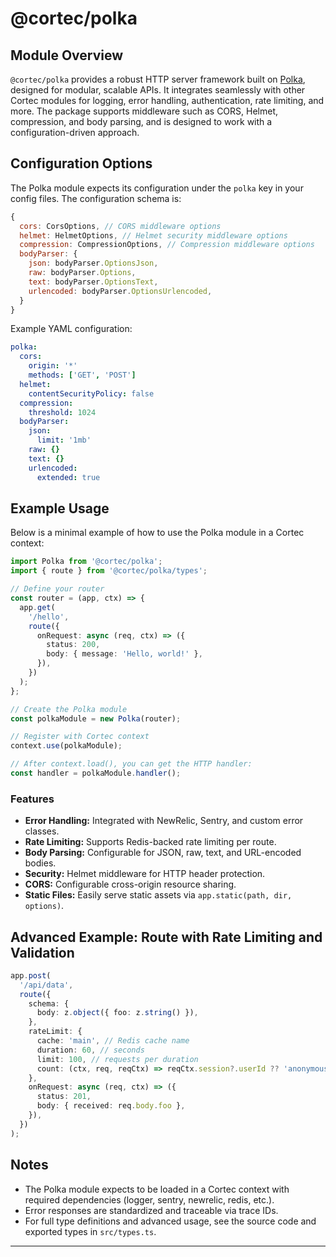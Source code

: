 # @cortec/polka

## Module Overview

`@cortec/polka` provides a robust HTTP server framework built on [Polka](https://github.com/lukeed/polka), designed for modular, scalable APIs. It integrates seamlessly with other Cortec modules for logging, error handling, authentication, rate limiting, and more. The package supports middleware such as CORS, Helmet, compression, and body parsing, and is designed to work with a configuration-driven approach.

## Configuration Options

The Polka module expects its configuration under the `polka` key in your config files. The configuration schema is:

```js
{
  cors: CorsOptions, // CORS middleware options
  helmet: HelmetOptions, // Helmet security middleware options
  compression: CompressionOptions, // Compression middleware options
  bodyParser: {
    json: bodyParser.OptionsJson,
    raw: bodyParser.Options,
    text: bodyParser.OptionsText,
    urlencoded: bodyParser.OptionsUrlencoded,
  }
}
```

Example YAML configuration:

```yaml
polka:
  cors:
    origin: '*'
    methods: ['GET', 'POST']
  helmet:
    contentSecurityPolicy: false
  compression:
    threshold: 1024
  bodyParser:
    json:
      limit: '1mb'
    raw: {}
    text: {}
    urlencoded:
      extended: true
```

## Example Usage

Below is a minimal example of how to use the Polka module in a Cortec context:

```ts
import Polka from '@cortec/polka';
import { route } from '@cortec/polka/types';

// Define your router
const router = (app, ctx) => {
  app.get(
    '/hello',
    route({
      onRequest: async (req, ctx) => ({
        status: 200,
        body: { message: 'Hello, world!' },
      }),
    })
  );
};

// Create the Polka module
const polkaModule = new Polka(router);

// Register with Cortec context
context.use(polkaModule);

// After context.load(), you can get the HTTP handler:
const handler = polkaModule.handler();
```

### Features

- **Error Handling:** Integrated with NewRelic, Sentry, and custom error classes.
- **Rate Limiting:** Supports Redis-backed rate limiting per route.
- **Body Parsing:** Configurable for JSON, raw, text, and URL-encoded bodies.
- **Security:** Helmet middleware for HTTP header protection.
- **CORS:** Configurable cross-origin resource sharing.
- **Static Files:** Easily serve static assets via `app.static(path, dir, options)`.

## Advanced Example: Route with Rate Limiting and Validation

```ts
app.post(
  '/api/data',
  route({
    schema: {
      body: z.object({ foo: z.string() }),
    },
    rateLimit: {
      cache: 'main', // Redis cache name
      duration: 60, // seconds
      limit: 100, // requests per duration
      count: (ctx, req, reqCtx) => reqCtx.session?.userId ?? 'anonymous',
    },
    onRequest: async (req, ctx) => ({
      status: 201,
      body: { received: req.body.foo },
    }),
  })
);
```

## Notes

- The Polka module expects to be loaded in a Cortec context with required dependencies (logger, sentry, newrelic, redis, etc.).
- Error responses are standardized and traceable via trace IDs.
- For full type definitions and advanced usage, see the source code and exported types in `src/types.ts`.

---
